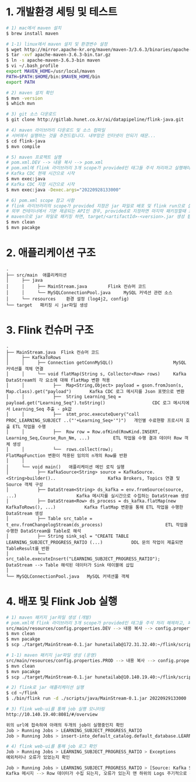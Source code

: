 # 1. 개발환경 세팅 및 테스트

```bash
# 1) mac에서 maven 설치
$ brew install maven 

# 1-1) linux에서 maven 설치 및 환경변수 설정 
$ wget http://mirror.apache-kr.org/maven/maven-3/3.6.3/binaries/apache-maven-3.6.3-bin.tar.gz
$ tar -xvf apache-maven-3.6.3-bin.tar.gz
$ ln -s apache-maven-3.6.3-bin maven
$ vi ~/.bash_profile
export MAVEN_HOME=/usr/local/maven
PATH=$PATH:$HOME/bin:$MAVEN_HOME/bin
export PATH

# 2) maven 설치 확인 
$ mvn -version
$ which mvn 

# 3) git 소스 다운로드 
$ git clone http://gitlab.hunet.co.kr/ai/datapipeline/flink-java.git

# 4) maven 라이브러리 다운로드 및 소스 컴파일
# 서버에서 실행하는 것을 추천드립니다. 내부망은 인터넷이 안되기 때문...
$ cd flink-java
$ mvn compile 

# 5) maven 프로젝트 실행 
# pom.xml.DEV --> 내용 복사 --> pom.xml 
# pom.xml에 flink 라이브러리 3개 scope가 provided인 태그들 주석 처리하고 실행해야 합니다.
# Kafka CDC 현재 시간으로 시작
$ mvn exec:java
# Kafka CDC 지정 시간으로 시작 
$ mvn exec:java -Dexec.args="20220928133000"

# 6) pom.xml scope 참고 사항
# flink 라이브러리의 scope가 provided 지정은 jar 파일로 배포 및 flink run으로 실행할때 사용됩니다. 
# 외부 컨테이너에서 기본 제공되는 API인 경우, provided로 지정하면 마지막 패키징할때 포함되지 않습니다. 
# maven으로 jar 파일로 패키징 하면, target/<artifactId>-<version>.jar 생성 됩니다.  
$ mvn clean 
$ mvn pacakge
```


# 2. 애플리케이션 구조
    .
    ├── src/main  애플리케이션 
    │     ├── java         
    │     │     ├── MainStream.java        Flink 컨슈머 코드              
    │     │     └── MySQLConnectionPool.java     MySQL 커넥션 관련 소스 
    │     └── resources    환경 설정 (log4j2, config) 
    └── target   패키징 시 jar파일 생성    

# 3. Flink 컨슈머 구조
    .
    ├── MainStream.java  Flink 컨슈머 코드
    │     ├── KafkaToRows         
    │     │     ├── Connection getConnMySQL()                       MySQL 커넥션풀 객체 연결                 
    │     │     └── void flatMap(String s, Collector<Row> rows)     Kafka DataStream의 각 요소에 대해 flatMap 변환 적용   
    │     │           ├──  Map<String,Object> payload = gson.fromJson(s, Map.class).get("payload")       Kafka CDC 로그 메시지를 Json 포맷으로 변환   
    │     │           ├──  String Learning_Seq = payload.get("Learning_Seq").toString()                  CDC 로그 메시지에서 Learning_Seq 추출 - pk값  
    │     │           ├──  stmt_proc.executeQuery("call PROC_LEARNING_SUBJECT ..("'+Learning_Seq+'")")   개인별 수료현황 프로시저 호출 ETL 작업을 수행
    │     │           ├──  Row row = Row.ofKind(RowKind.INSERT, Learning_Seq,Course_Run_Nm, ...)         ETL 작업을 수행 결과 데이터 Row 객체 생성 
    │     │           └──  rows.collect(row);                                                            FlatMapFunction 변환이 적용된 임의의 n개의 Row를 반환
    │     │
    │     └── void main()   애플리케이션 메인 로직 실행  
    │           ├── KafkaSource<String> source = KafkaSource.<String>builder()..                    Kafka Brokers, Topics 연결 및 Source 객체 구성
    │           ├── DataStream<String> ds_kafka = env.fromSource(source, ...)                       Kafka 메시지를 실시간으로 수집하는 DataStream 생성 
    │           ├── DataStream<Row> ds_process = ds_kafka.flatMap(new KafkaToRows(), ...)           Kafka flatMap 변환을 통해 ETL 작업을 수행한 DataStream 생성
    │           ├── Table src_table =  t_env.fromChangelogStream(ds_process)                        ETL 작업을 수행한 DataStream을 Table로 해석
    │           ├── String sink_sql = "CREATE TABLE LEARNING_SUBJECT_PROGRESS_RATIO (...)           DDL 문의 작업이 제출되면 TableResult를 반환 
    │           └── src_table.executeInsert("LEARNING_SUBJECT_PROGRESS_RATIO");                     DataStream --> Table 해석된 데이터가 Sink 테이블에 삽입
    │
    └── MySQLConnectionPool.java   MySQL 커넥션풀 객체           

# 4. 배포 및 Flink Job 실행
```bash
# 1) maven 패키지 jar파일 생성 (개발) 
# pom.xml에 flink 라이브러리 3개 scope가 provided인 태그들 주석 처리 해제하고, 패키징 합니다. 
src/main/resources/config.properties.DEV --> 내용 복사 --> config.properties 
$ mvn clean 
$ mvn pacakge
$ scp ./target/MainStream-0.1.jar hunetailab@172.31.32.40:~/flink/scripts/java

# 1-1) maven 패키지 jar파일 생성 (운영)   
src/main/resources/config.properties.PROD --> 내용 복사 --> config.properties 
$ mvn clean 
$ mvn pacakge
$ scp ./target/MainStream-0.1.jar hunetailab@10.140.19.40:~/flink/scripts/java

# 2) flink로 jar 애플리케이션 실행 
$ cd ~/flink
$ ./bin/flink run -d ./scripts/java/MainStream-0.1.jar 20220929133000  <-- Kafka CDC 시작 시간 

# 3) flink web-ui를 통해 job 실행 모니터링 
http://10.140.19.40:8081/#/overview  

위의 url에 접속하여 아래의 두개의 job이 실행중인지 확인 
Job > Running Jobs > LEARNING_SUBJECT_PROGRESS_RATIO
Job > Running Jobs > insert-into_default_catalog.default_database.LEARNING_SUBJECT_PROGRESS_RATIO

# 4) flink web-ui를 통해 job 로그 확인 
Job > Running Jobs > LEARNING_SUBJECT_PROGRESS_RATIO > Exceptions 
예외처리나 오류가 있었는지 확인 

Job > Running Jobs > LEARNING_SUBJECT_PROGRESS_RATIO > [Source: Kafka Source -> Flat Map] > TaskManagers > Logs 
Kafka 메시지 --> Row 데이터가 수집 되는지, 오류가 있는지 맨 하위의 Logs 주기적으로 확인 
```
    

